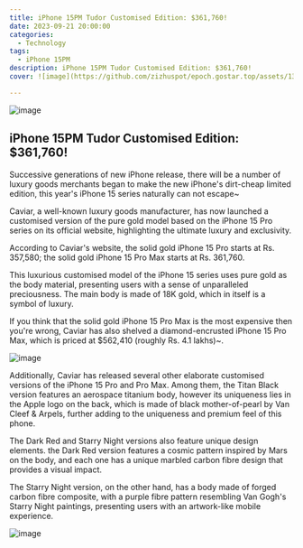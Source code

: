 ```yaml
---
title: iPhone 15PM Tudor Customised Edition: $361,760!
date: 2023-09-21 20:00:00
categories:
  - Technology
tags:
  - iPhone 15PM
description: iPhone 15PM Tudor Customised Edition: $361,760!
cover: ![image](https://github.com/zizhuspot/epoch.gostar.top/assets/134364698/136b1e9a-6609-40cb-b989-8e1b9e0ff5c7)

---
```

![image](https://github.com/zizhuspot/epoch.gostar.top/assets/134364698/0b8a32e1-f88c-4383-bab2-002344459d87)

## iPhone 15PM Tudor Customised Edition: $361,760!

Successive generations of new iPhone release, there will be a number of luxury goods merchants began to make the new iPhone's dirt-cheap limited edition, this year's iPhone 15 series naturally can not escape~

Caviar, a well-known luxury goods manufacturer, has now launched a customised version of the pure gold model based on the iPhone 15 Pro series on its official website, highlighting the ultimate luxury and exclusivity.

According to Caviar's website, the solid gold iPhone 15 Pro starts at Rs. 357,580; the solid gold iPhone 15 Pro Max starts at Rs. 361,760.

This luxurious customised model of the iPhone 15 series uses pure gold as the body material, presenting users with a sense of unparalleled preciousness. The main body is made of 18K gold, which in itself is a symbol of luxury.

If you think that the solid gold iPhone 15 Pro Max is the most expensive then you're wrong, Caviar has also shelved a diamond-encrusted iPhone 15 Pro Max, which is priced at $562,410 (roughly Rs. 4.1 lakhs)~.

![image](https://github.com/zizhuspot/epoch.gostar.top/assets/134364698/545ee71e-a742-49f0-a147-5de1b6a3dc40)

Additionally, Caviar has released several other elaborate customised versions of the iPhone 15 Pro and Pro Max. Among them, the Titan Black version features an aerospace titanium body, however its uniqueness lies in the Apple logo on the back, which is made of black mother-of-pearl by Van Cleef & Arpels, further adding to the uniqueness and premium feel of this phone.

The Dark Red and Starry Night versions also feature unique design elements. the Dark Red version features a cosmic pattern inspired by Mars on the body, and each one has a unique marbled carbon fibre design that provides a visual impact.

The Starry Night version, on the other hand, has a body made of forged carbon fibre composite, with a purple fibre pattern resembling Van Gogh's Starry Night paintings, presenting users with an artwork-like mobile experience.

![image](https://github.com/zizhuspot/epoch.gostar.top/assets/134364698/8bf0c76f-cb9e-4729-9e23-2c87db7d23ec)
